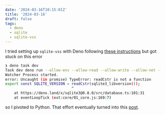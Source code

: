 ```yaml
---
date: '2024-03-16T10:15:01Z'
title: '2024-03-16'
draft: false
tags:
  - deno
  - sqlite
  - sqlite-vss
---
```


I tried setting up `sqlite-vss` with Deno following [these instructions](https://github.com/asg017/sqlite-vss?tab=readme-ov-file#deno) but got stuck on this error

```sh
❯ deno task dev
Task dev deno run --allow-env --allow-read --allow-write --allow-net --unstable-ffi --allow-ffi --watch main.ts
Watcher Process started.
error: Uncaught (in promise) TypeError: readCstr is not a function
export const SQLITE_VERSION = readCstr(sqlite3_libversion());
                              ^
    at https://deno.land/x/sqlite3@0.8.0/src/database.ts:101:31
    at eventLoopTick (ext:core/01_core.js:169:7)
```

so I pivoted to Python. That effort eventually turned into this [post](/til/sqlite/sqlite-vss).
